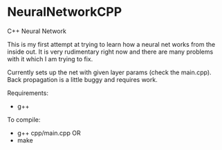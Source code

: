 # NeuralNetworkCPP
C++ Neural Network

This is my first attempt at trying to learn how a neural net works from the inside out. It is very rudimentary right now and there are many problems with it which I am trying to fix.

Currently sets up the net with given layer params (check the main.cpp). Back propagation is a little buggy and requires work.


Requirements:
* g++


To compile:
* g++ cpp/main.cpp
 OR
* make
